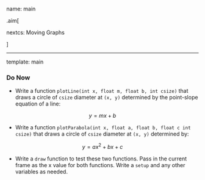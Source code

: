 name: main

.aim[<div>
nextcs: Moving Graphs
</div>]

---
template: main

### Do Now

- Write a function `plotLine(int x, float m, float b, int csize)` that draws a circle of `csize` diameter at `(x, y)` determined by the point-slope equation of a line:

$$ y = mx + b$$

- Write a function `plotParabola(int x, float a, float b, float c int csize)` that draws a circle of `csize` diameter at `(x, y)` determined by:

$$ y = ax^2 + bx + c$$

- Write a `draw` function to test these two functions. Pass in the current frame as the x value for both functions. Write a `setup` and any other variables as needed.
